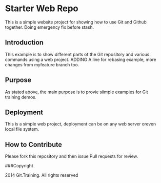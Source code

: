 # Starter Web Repo

This is a simple website project for showing how to use Git and Github together. Doing emergency fix before stash.

## Introduction

This example is to show different parts of the Git repository and various commands using a web project. ADDING A line for rebasing example, more changes from myfeature branch too.

## Purpose

As stated above, the main purpose is to provie siimple examples for Git training demos.

## Deployment

This is a simple web project, deployment can be on any web server oreven local file system.

## How to Contribute

Please fork this repository and then issue Pull requests for review.


###Copyright

2014 Git.Training. All rights reserved